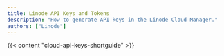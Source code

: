 ```yaml
---
title: Linode API Keys and Tokens
description: "How to generate API keys in the Linode Cloud Manager."
authors: ["Linode"]
---
```


{{< content "cloud-api-keys-shortguide" >}}
